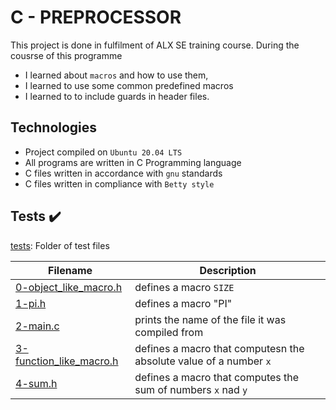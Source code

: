 # C - PREPROCESSOR
This project is done in fulfilment of ALX SE training course. During the cousrse of this programme 
* I learned about `macros` and how to use them,
* I learned to use some common predefined macros
* I learned to to include guards in header files.

## Technologies
* Project compiled on `Ubuntu 20.04 LTS`
* All programs are written in C Programming language
* C files written in accordance with `gnu` standards
* C files written in compliance with `Betty style`

## Tests :heavy_check_mark:
[tests](./tests): Folder of test files

| Filename | Description |
| ---------| ----------- |
| [0-object_like_macro.h](./0-object_like_macro.h) | defines a macro `SIZE` |
| [1-pi.h](./1-pi.h) | defines a macro "PI" |
| [2-main.c](./2-main.c) | prints the name of the file it was compiled from |
| [3-function_like_macro.h](./3-function_like_macro.h) | defines a macro that computesn the absolute value of a number `x` |
| [4-sum.h](./4-sum.h) | defines a macro that computes the sum of numbers `x`  nad `y` | 
